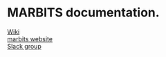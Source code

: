 # MARBITS documentation.
[Wiki]()  
[marbits website](https://marbits.icm.csic.es/)  
[Slack group](marbits.slack.com)
